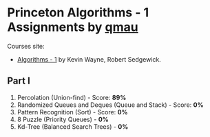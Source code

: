 Princeton Algorithms - 1 Assignments
by [qmau](https://qmau.me/)
================================

Courses site:
- [Algorithms - 1](https://www.coursera.org/learn/introduction-to-algorithms) by Kevin Wayne, Robert Sedgewick.

## Part I
 1. Percolation (Union-find) - Score: **89%**
 2. Randomized Queues and Deques (Queue and Stack) - Score: **0%**
 3. Pattern Recognition (Sort) - Score: **0%**
 4. 8 Puzzle (Priority Queues) - **0%**
 5. Kd-Tree (Balanced Search Trees) - **0%**
